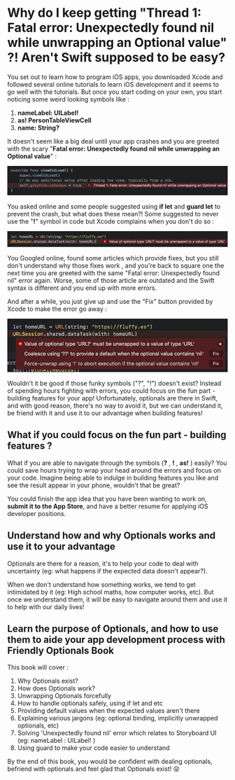 # Why do I keep getting "Thread 1: Fatal error: Unexpectedly found nil while unwrapping an Optional value" ?! Aren't Swift supposed to be easy?



You set out to learn how to program iOS apps, you downloaded Xcode and followed several online tutorials to learn iOS development and it seems to go well with the tutorials. But once you start coding on your own, you start noticing some weird looking symbols like :

1. **nameLabel: UILabel!**
2. **as! PersonTableViewCell** 
3. **name: String?**



It doesn't seem like a big deal until your app crashes and you are greeted with the scary "**Fatal error: Unexpectedly found nil while unwrapping an Optional value**" : 

![classicError](pitch_img/classicError.png)



You asked online and some people suggested using **if let** and **guard let** to prevent the crash, but what does these mean?! Some suggested to never use the "**!**" symbol in code but Xcode complains when you don't do so : 

![mustBeUnwrapped](pitch_img/mustBeUnwrapped.png)



You Googled online, found some articles which provide fixes, but you still don't understand why those fixes work , and you're back to square one the next time you are greeted with the same "Fatal error: Unexpectedly found nil" error again. Worse, some of those article are outdated and the Swift syntax is different and you end up with more errors.



And after a while, you just give up and use the "Fix" button provided by Xcode to make the error go away : 

![autoFix](pitch_img/autoFix.png)



Wouldn't it be good if those funky symbols ("?", "!") doesn't exist? Instead of spending hours fighting with errors, you could focus on the fun part - building features for your app! Unfortunately, optionals are there in Swift, and with good reason, there's no way to avoid it, but we can understand it, be friend with it and use it to our advantage when building features!



## What if you could focus on the fun part - building features ?

What if you are able to navigate through the symbols (**?** , **!** , **as!** ) easily? You could save hours trying to wrap your head around the errors and focus on your code. Imagine being able to indulge in building features you like and see the result appear in your phone, wouldn't that be great? 



You could finish the app idea that you have been wanting to work on, **submit it to the App Store**, and have a better resume for applying iOS developer positions.



## Understand how and why Optionals works and use it to your advantage

Optionals are there for a reason, it's to help your code to deal with uncertainty (eg: what happens if the expected data doesn't appear?).



When we don't understand how something works, we tend to get intimidated by it (eg: High school maths, how computer works, etc). But once we understand them, it will be easy to navigate around them and use it to help with our daily lives!



## Learn the purpose of Optionals, and how to use them to aide your app development process with Friendly Optionals Book

This book will cover :

1. Why Optionals exist?
2. How does Optionals work?
3. Unwrapping Optionals forcefully
4. How to handle optionals safely, using if let and etc
5. Providing default values when the expected values aren't there
6. Explaining various jargons (eg: optional binding, implicitly unwrapped optionals, etc)
7. Solving 'Unexpectedly found nil' error which relates to Storyboard UI (eg: nameLabel : UILabel! )
8. Using guard to make your code easier to understand



By the end of this book, you would be confident with dealing optionals, befriend with optionals and feel glad that Optionals exist! 😝







